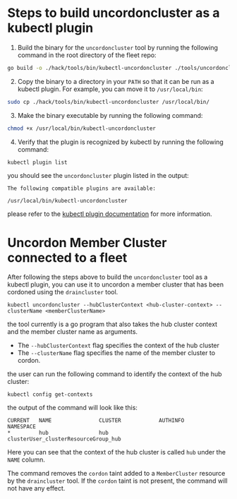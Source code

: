 # Steps to build uncordoncluster as a kubectl plugin

1. Build the binary for the `uncordoncluster` tool by running the following command in the root directory of the fleet repo:

```bash
go build -o ./hack/tools/bin/kubectl-uncordoncluster ./tools/uncordoncluster
```

2. Copy the binary to a directory in your `PATH` so that it can be run as a kubectl plugin. For example, you can move it to
   `/usr/local/bin`:

```bash
sudo cp ./hack/tools/bin/kubectl-uncordoncluster /usr/local/bin/
```

3. Make the binary executable by running the following command:

```bash
chmod +x /usr/local/bin/kubectl-uncordoncluster
```

4. Verify that the plugin is recognized by kubectl by running the following command:

```bash
kubectl plugin list
```

you should see the `uncordoncluster` plugin listed in the output:

```
The following compatible plugins are available:

/usr/local/bin/kubectl-uncordoncluster
```

please refer to the [kubectl plugin documentation](https://kubernetes.io/docs/tasks/extend-kubectl/kubectl-plugins/) for
more information.


# Uncordon Member Cluster connected to a fleet

After following the steps above to build the `uncordoncluster` tool as a kubectl plugin, you can use it to uncordon a 
member cluster that has been cordoned using the `draincluster` tool. 

```
kubectl uncordoncluster --hubClusterContext <hub-cluster-context> --clusterName <memberClusterName>
```

the tool currently is a go program that also takes the hub cluster context and the member cluster name as arguments.

- The `--hubClusterContext` flag specifies the context of the hub cluster
- The `--clusterName` flag specifies the name of the member cluster to cordon.

the user can run the following command to identify the context of the hub cluster:

```
kubectl config get-contexts
```

the output of the command will look like this:

```
CURRENT   NAME               CLUSTER            AUTHINFO                                            NAMESPACE         
*         hub                hub                clusterUser_clusterResourceGroup_hub   
```

Here you can see that the context of the hub cluster is called `hub` under the `NAME` column.

The command removes the `cordon` taint added to a `MemberCluster` resource by the `draincluster` tool. If the `cordon` 
taint is not present, the command will not have any effect.
